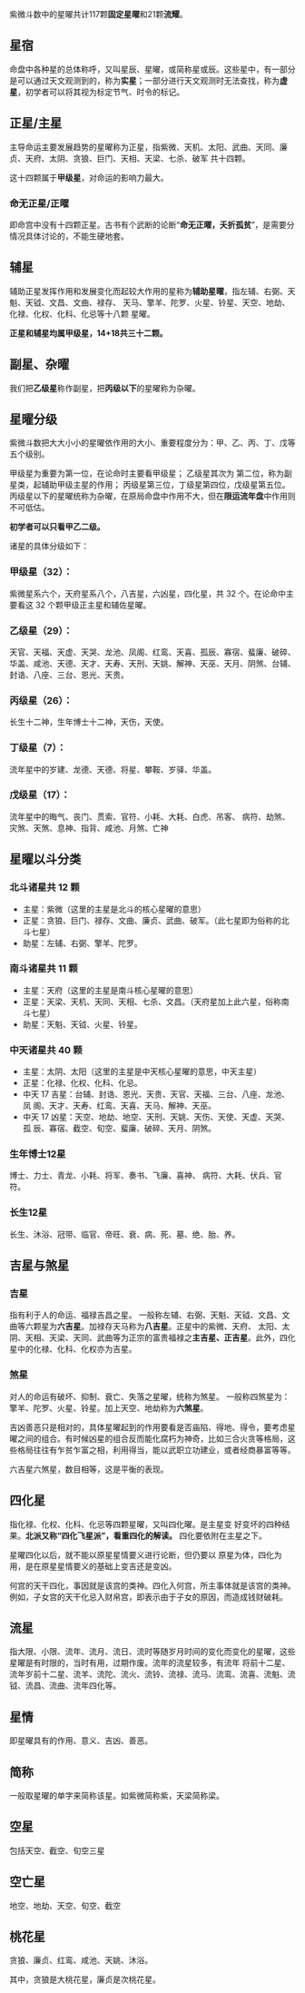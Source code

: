 紫微斗数中的星曜共计117颗**固定星曜**和21颗**流耀**。




## 星宿
命盘中各种星的总体称呼，又叫星辰、星曜，或简称星或辰。这些星中，有一部分是可以通过天文观测到的，称为**实星**；一部分进行天文观测时无法查找，称为**虚星**，初学者可以将其视为标定节气、时令的标记。

## 正星/主星
主导命运主要发展趋势的星曜称为正星，指紫微、天机、太阳、武曲、天同、廉贞、天府、太阴、贪狼、巨门、天相、天梁、七杀、破军 共十四颗。

这十四颗属于**甲级星**，对命运的影响力最大。

### 命无正星/正曜
即命宫中没有十四颗正星。古书有个武断的论断“**命无正曜，夭折孤贫**”，是需要分情况具体讨论的，不能生硬地套。

## 辅星
辅助正星发挥作用和发展变化而起较大作用的星称为**辅助星曜**，指左辅、右弼、天魁、天钺、文昌、文曲、禄存、 天马、擎羊、陀罗、火星、铃星、天空、地劫、化禄、化权、化科、化忌等十八颗 星曜。

**正星和辅星均属甲级星，14+18共三十二颗。**

## 副星、杂曜
我们把**乙级星**称作副星，把**丙级以下**的星曜称为杂曜。

## 星曜分级

紫微斗数把大大小小的星曜依作用的大小、重要程度分为：甲、乙、丙、丁、戊等五个级别。

甲级星为重要为第一位，在论命时主要看甲级星；
乙级星其次为 第二位，称为副星类，起辅助甲级主星的作用；
丙级星第三位，丁级星第四位，戊级星第五位。丙级星以下的星曜统称为杂曜，在原局命盘中作用不大，但在**限运流年盘**中作用则不可低估。

**初学者可以只看甲乙二级。**

诸星的具体分级如下：

### 甲级星（32）：
紫微星系六个，天府星系八个，八吉星，六凶星，四化星，共 32 个。在论命中主要看这 32 个颗甲级正主星和辅佐星曜。

### 乙级星（29）：
天官、天福、天虚、天哭、龙池、凤阁、红鸾、天喜、孤辰、寡宿、蜚廉、破碎、华盖、咸池、天德、天才、天寿、天刑、天姚、解神、天巫、天月、阴煞、台辅、封诰、八座、三台、恩光、天贵。

### 丙级星（26）：
长生十二神，生年博士十二神，天伤，天使。

### 丁级星（7）：
流年星中的岁建、龙德、天德、将星、攀鞍、岁驿、华盖。

### 戊级星（17）：
流年星中的晦气、丧门、贯索、官符、小耗、大耗、白虎、吊客、 病符、劫煞、灾煞、天煞、息神、指背、咸池、月煞、亡神

## 星曜以斗分类

### 北斗诸星共 12 颗

- 主星：紫微（这里的主星是北斗的核心星曜的意思）
- 正星：贪狼、巨门、禄存、文曲、廉贞、武曲、破军。（此七星即为俗称的北 斗七星）
- 助星：左辅、右弼、擎羊、陀罗。

### 南斗诸星共 11 颗

- 主星：天府（这里的主星是南斗核心星曜的意思）
- 正星：天梁、天机、天同、天相、七杀、文昌。（天府星加上此六星，俗称南斗七星）
- 助星：天魁、天钺、火星、铃星。

### 中天诸星共 40 颗

- 主星：太阴、太阳（这里的主星是中天核心星曜的意思，中天主星）
- 正星：化禄、化权、化科、化忌。
- 中天 17 吉星：台辅、封诰、恩光、天贵、天官、天福、三台、八座、龙池、凤 阁、天才、天寿、红鸾、天喜、天马、解神、天巫。
- 中天 17 凶星：天空、地劫、地空、天刑、天姚、天伤、天使、天虚、天哭、孤 辰、寡宿、截空、旬空、蜚廉、破碎、天月、阴煞。

### 生年博士12星

博士、力士、青龙、小耗、将军、奏书、飞廉、喜神、 病符、大耗、伏兵、官符。

### 长生12星

长生、沐浴、冠带、临官、帝旺、衰、病、死、墓、绝、胎、养。

## 吉星与煞星

### 吉星
指有利于人的命运、福禄吉昌之星。
一般称左辅、右弼、天魁、天钺、文昌、文曲等六颗星为**六吉星**。加禄存天马称为**八吉星**。正星中的紫微、天府、 太阳、太阴、天相、天梁、天同、武曲等为正宗的富贵福禄之**主吉星、正吉星**。此外，四化星中的化禄、化科、化权亦为吉星。

### 煞星
对人的命运有破坏、抑制、衰亡、失落之星曜，统称为煞星。
一般称四煞星为：擎羊、陀罗、火星、铃星。加上天空、地劫称为**六煞星**。

吉凶善恶只是相对的，具体星曜起到的作用要看是否庙陷、得地、得令，要考虑星曜之间的组合。有时候凶星的组合反而能化腐朽为神奇，比如三合火贪等格局，这些格局往往有乍贫乍富之相，利用得当，能以武职立功建业，或者经商暴富等等。

六吉星六煞星，数目相等，这是平衡的表现。

## 四化星
指化禄、化权、化科、化忌等四颗星曜，又叫四化曜。是主星变 好变坏的四种结果。**北派又称“四化飞星派”，看重四化的解读。** 四化要依附在主星之下。

星曜四化以后，就不能以原星星情要义进行论断，但仍要以 原星为体，四化为用，是在原星星情要义的基础上变吉还是变凶。

何宫的天干四化，事因就是该宫的类神。四化入何宫，所主事体就是该宫的类神。例如，子女宫的天干化忌入财帛宫，即表示由于子女的原因，而造成钱财破耗。

## 流星
指大限、小限、流年、流月、流日、流时等随岁月时间的变化而变化的星曜，这些星曜是有时限的，当时有用，过期作废。流年的流星较多，有流年 将前十二星、流年岁前十二星、流羊、流陀、流火、流铃、流禄、流马、流鸾、流喜、流魁、流钺、流昌、流曲、流年四化等。

## 星情
即星曜具有的作用、意义、吉凶、善恶。

## 简称
一般取星曜的单字来简称该星。如紫微简称紫，天梁简称梁。

## 空星
包括天空、截空、旬空三星

## 空亡星
地空、地劫、天空、旬空、截空

## 桃花星
贪狼、廉贞、红鸾、咸池、天姚、沐浴。

其中，贪狼是大桃花星，廉贞是次桃花星。
